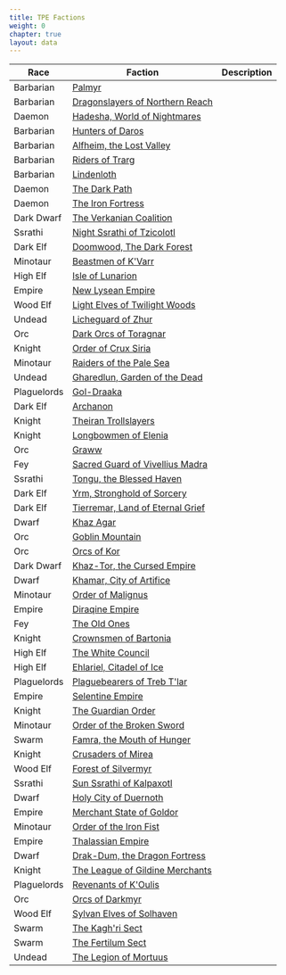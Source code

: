 ```yaml
---
title: TPE Factions
weight: 0
chapter: true
layout: data
---
```


Race|Faction|Description
---|---|---
<i class="xa xa-lightning-storm"></i> Barbarian|[<i class="xa xa-heart-bottle"></i> Palmyr](/posts/wbc3/tpe/faction/palmyr)|
<i class="xa xa-lightning-storm"></i> Barbarian|[<i class="xa xa-bottled-bolt"></i> Dragonslayers of Northern Reach](/posts/wbc3/tpe/faction/dragonslayers)|
<i class="xa xa-flaming-claw"></i> Daemon|[<i class="xa xa-fizzing-flask"></i> Hadesha, World of Nightmares](/posts/wbc3/tpe/faction/hadesha)|
<i class="xa xa-lightning-storm"></i> Barbarian|[<i class="xa xa-broken-bottle"></i> Hunters of Daros](/posts/wbc3/tpe/faction/daros)|
<i class="xa xa-lightning-storm"></i> Barbarian|[<i class="xa xa-bottle-vapors"></i> Alfheim, the Lost Valley](/posts/wbc3/tpe/faction/alfheim)|
<i class="xa xa-lightning-storm"></i> Barbarian|[<i class="xa xa-corked-tube"></i> Riders of Trarg](/posts/wbc3/tpe/faction/trarg)|
<i class="xa xa-lightning-storm"></i> Barbarian|[<i class="xa xa-bubbling-potion"></i> Lindenloth](/posts/wbc3/tpe/faction/lindenloth)|
<i class="xa xa-flaming-claw"></i> Daemon|[<i class="xa xa-flask"></i> The Dark Path](/posts/wbc3/tpe/faction/darkpath)|
<i class="xa xa-flaming-claw"></i> Daemon|[<i class="xa xa-round-bottom-flask"></i> The Iron Fortress](/posts/wbc3/tpe/faction/ironfortress)|
<i class="xa xa-gear-hammer"></i> Dark Dwarf|[<i class="xa xa-vase"></i> The Verkanian Coalition](/posts/wbc3/tpe/faction/verkanian)|
<i class="xa xa-gecko"></i> Ssrathi|[<i class="xa xa-rabbit"></i> Night Ssrathi of Tzicolotl](/posts/wbc3/tpe/faction/tzicolotl)|
<i class="xa xa-dripping-blade"></i> Dark Elf|[<i class="xa xa-alligator-clip"></i> Doomwood, The Dark Forest](/posts/wbc3/tpe/faction/doomwood)|
<i class="xa xa-horns"></i> Minotaur|[<i class="xa xa-pawn"></i> Beastmen of K'Varr](/posts/wbc3/tpe/faction/kvarr)|
<i class="xa xa-moon-sun"></i> High Elf|[<i class="xa xa-lantern-flame"></i> Isle of Lunarion](/posts/wbc3/tpe/faction/lunarion)|
<i class="xa xa-queen-crown"></i> Empire|[<i class="xa xa-horseshoe"></i> New Lysean Empire](/posts/wbc3/tpe/faction/newlysean)|
<i class="xa xa-leaf"></i> Wood Elf|[<i class="xa xa-dragonfly"></i> Light Elves of Twilight Woods](/posts/wbc3/tpe/faction/twilightwoods)|
<i class="xa xa-skull"></i> Undead|[<i class="xa xa-bird-claw"></i> Licheguard of Zhur](/posts/wbc3/tpe/faction/zhur)|
<i class="xa xa-blade-bite"></i> Orc|[<i class="xa xa-ringing-bell"></i> Dark Orcs of Toragnar](/posts/wbc3/tpe/faction/toragnar)|
<i class="xa xa-helmet"></i> Knight|[<i class="xa xa-mirror"></i> Order of Crux Siria](/posts/wbc3/tpe/faction/cruxsiria)|
<i class="xa xa-horns"></i> Minotaur|[<i class="xa xa-quill-ink"></i> Raiders of the Pale Sea](/posts/wbc3/tpe/faction/palesea)|
<i class="xa xa-skull"></i> Undead|[<i class="xa xa-wooden-sign"></i> Gharedlun, Garden of the Dead](/posts/wbc3/tpe/faction/gharedlun)|
<i class="xa xa-eye-monster"></i> Plaguelords|[<i class="xa xa-slash-ring"></i> Gol-Draaka](/posts/wbc3/tpe/faction/goldraaka)|
<i class="xa xa-dripping-blade"></i> Dark Elf|[<i class="xa xa-ammo-bag"></i> Archanon](/posts/wbc3/tpe/faction/archanon)|
<i class="xa xa-helmet"></i> Knight|[<i class="xa xa-ocarina"></i> Theiran Trollslayers](/posts/wbc3/tpe/faction/theiran)|
<i class="xa xa-helmet"></i> Knight|[<i class="xa xa-medical-pack"></i> Longbowmen of Elenia](/posts/wbc3/tpe/faction/elenia)|
<i class="xa xa-blade-bite"></i> Orc|[<i class="xa xa-shark"></i> Graww](/posts/wbc3/tpe/faction/graww)|
<i class="xa xa-fairy"></i> Fey|[<i class="xa xa-kettlebell"></i> Sacred Guard of Vivellius Madra](/posts/wbc3/tpe/faction/vivellius)|
<i class="xa xa-gecko"></i> Ssrathi|[<i class="xa xa-syringe"></i> Tongu, the Blessed Haven](/posts/wbc3/tpe/faction/tongu)|
<i class="xa xa-dripping-blade"></i> Dark Elf|[<i class="xa xa-book"></i> Yrm, Stronghold of Sorcery](/posts/wbc3/tpe/faction/yrm)|
<i class="xa xa-dripping-blade"></i> Dark Elf|[<i class="xa xa-ball"></i> Tierremar, Land of Eternal Grief](/posts/wbc3/tpe/faction/tierremar)|
<i class="xa xa-beer"></i> Dwarf|[<i class="xa xa-crown"></i> Khaz Agar](/posts/wbc3/tpe/faction/khazagar)|
<i class="xa xa-blade-bite"></i> Orc|[<i class="xa xa-rune-stone"></i> Goblin Mountain](/posts/wbc3/tpe/faction/goblinmountain)|
<i class="xa xa-blade-bite"></i> Orc|[<i class="xa xa-shotgun-shell"></i> Orcs of Kor](/posts/wbc3/tpe/faction/kor)|
<i class="xa xa-gear-hammer"></i> Dark Dwarf|[<i class="xa xa-vial"></i> Khaz-Tor, the Cursed Empire](/posts/wbc3/tpe/faction/khaztor)|
<i class="xa xa-beer"></i> Dwarf|[<i class="xa xa-compass"></i> Khamar, City of Artifice](/posts/wbc3/tpe/faction/khamar)|
<i class="xa xa-horns"></i> Minotaur|[<i class="xa xa-pills"></i> Order of Malignus](/posts/wbc3/tpe/faction/malignus)|
<i class="xa xa-queen-crown"></i> Empire|[<i class="xa xa-hydra"></i> Diraqine Empire](/posts/wbc3/tpe/faction/diraqine)|
<i class="xa xa-fairy"></i> Fey|[<i class="xa xa-key"></i> The Old Ones](/posts/wbc3/tpe/faction/oldones)|
<i class="xa xa-helmet"></i> Knight|[<i class="xa xa-seagull"></i> Crownsmen of Bartonia](/posts/wbc3/tpe/faction/bartonia)|
<i class="xa xa-moon-sun"></i> High Elf|[<i class="xa xa-wrench"></i> The White Council](/posts/wbc3/tpe/faction/whitecouncil)|
<i class="xa xa-moon-sun"></i> High Elf|[<i class="xa xa-key-basic"></i> Ehlariel, Citadel of Ice](/posts/wbc3/tpe/faction/ehlariel)|
<i class="xa xa-eye-monster"></i> Plaguelords|[<i class="xa xa-snorkel"></i> Plaguebearers of Treb T'lar](/posts/wbc3/tpe/faction/trebtlar)|
<i class="xa xa-queen-crown"></i> Empire|[<i class="xa xa-hourglass"></i> Selentine Empire](/posts/wbc3/tpe/faction/selentine)|
<i class="xa xa-helmet"></i> Knight|[<i class="xa xa-nails"></i> The Guardian Order](/posts/wbc3/tpe/faction/guardian)|
<i class="xa xa-horns"></i> Minotaur|[<i class="xa xa-ping-pong"></i> Order of the Broken Sword](/posts/wbc3/tpe/faction/brokensword)|
<i class="xa xa-beetle"></i> Swarm|[<i class="xa xa-three-keys"></i> Famra, the Mouth of Hunger](/posts/wbc3/tpe/faction/famra)|
<i class="xa xa-helmet"></i> Knight|[<i class="xa xa-match"></i> Crusaders of Mirea](/posts/wbc3/tpe/faction/mirea)|
<i class="xa xa-leaf"></i> Wood Elf|[<i class="xa xa-cat"></i> Forest of Silvermyr](/posts/wbc3/tpe/faction/silvermyr)|
<i class="xa xa-gecko"></i> Ssrathi|[<i class="xa xa-stopwatch"></i> Sun Ssrathi of Kalpaxotl](/posts/wbc3/tpe/faction/kalpaxotl)|
<i class="xa xa-beer"></i> Dwarf|[<i class="xa xa-castle-flag"></i> Holy City of Duernoth](/posts/wbc3/tpe/faction/duernoth)|
<i class="xa xa-queen-crown"></i> Empire|[<i class="xa xa-crown-of-thorns"></i> Merchant State of Goldor](/posts/wbc3/tpe/faction/goldor)|
<i class="xa xa-horns"></i> Minotaur|[<i class="xa xa-potion"></i> Order of the Iron Fist](/posts/wbc3/tpe/faction/ironfist)|
<i class="xa xa-queen-crown"></i> Empire|[<i class="xa xa-jigsaw-piece"></i> Thalassian Empire](/posts/wbc3/tpe/faction/thalassian)|
<i class="xa xa-beer"></i> Dwarf|[<i class="xa xa-candle"></i> Drak-Dum, the Dragon Fortress](/posts/wbc3/tpe/faction/drakdum)|
<i class="xa xa-helmet"></i> Knight|[<i class="xa xa-noose"></i> The League of Gildine Merchants](/posts/wbc3/tpe/faction/gildine)|
<i class="xa xa-eye-monster"></i> Plaguelords|[<i class="xa xa-soccer-ball"></i> Revenants of K'Oulis](/posts/wbc3/tpe/faction/koulis)|
<i class="xa xa-blade-bite"></i> Orc|[<i class="xa xa-ship-emblem"></i> Orcs of Darkmyr](/posts/wbc3/tpe/faction/darkmyr)|
<i class="xa xa-leaf"></i> Wood Elf|[<i class="xa xa-fish"></i> Sylvan Elves of Solhaven](/posts/wbc3/tpe/faction/solhaven)|
<i class="xa xa-beetle"></i> Swarm|[<i class="xa xa-trophy"></i> The Kagh'ri Sect](/posts/wbc3/tpe/faction/kaghri)|
<i class="xa xa-beetle"></i> Swarm|[<i class="xa xa-torch"></i> The Fertilum Sect](/posts/wbc3/tpe/faction/fertilum)|
<i class="xa xa-skull"></i> Undead|[<i class="xa xa-butterfly"></i> The Legion of Mortuus](/posts/wbc3/tpe/faction/mortuus)|
